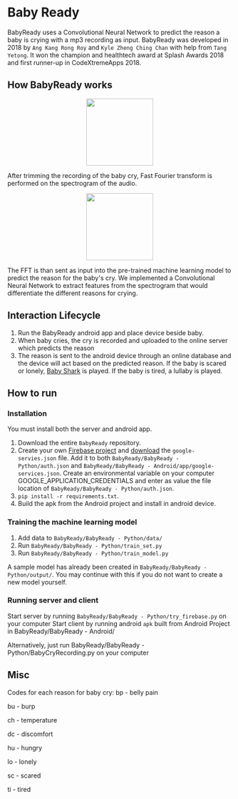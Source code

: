 ﻿# Baby Ready
BabyReady uses a Convolutional Neural Network to predict the reason a baby is crying with a mp3 recording as input.
BabyReady was developed in 2018 by `Ang Kang Rong Roy` and `Kyle Zheng Ching Chan` with help from `Tang Yetong`. It won the champion and healthtech award at Splash Awards 2018 and first runner-up in CodeXtremeApps 2018.

## How BabyReady works
<p align="center">
	<img src="https://raw.githubusercontent.com/royangkr/BabyReady/master/FFT.JPG" height="150">
</p>
After trimming the recording of the baby cry, Fast Fourier transform is performed on the spectrogram of the audio.
<p align="center">
	<img src="https://raw.githubusercontent.com/royangkr/BabyReady/master/CNN.JPG" height="150">
</p>
The FFT is than sent as input into the pre-trained machine learning model to predict the reason for the baby's cry. We implemented a Convolutional Neural Network to extract features from the spectrogram that would differentiate the different reasons for crying.

## Interaction Lifecycle
1. Run the BabyReady android app and place device beside baby.
2. When baby cries, the cry is recorded and uploaded to the online server which predicts the reason
3. The reason is sent to the android device through an online database and the device will act based on the predicted reason. If the baby is scared or lonely, [Baby Shark](https://www.youtube.com/watch?v=gsw-de5xcCU) is played. If the baby is tired, a lullaby is played.
## How to run
### Installation
You must install both the server and android app.
1. Download the entire `BabyReady` repository.
2. Create your own [Firebase project](https://console.firebase.google.com/) and [download](https://support.google.com/firebase/answer/7015592?hl=en) the `google-servies.json` file. Add it to both `BabyReady/BabyReady - Python/auth.json` and `BabyReady/BabyReady - Android/app/google-services.json`. Create an environmental variable on your computer GOOGLE_APPLICATION_CREDENTIALS and enter as value the file location of `BabyReady/BabyReady - Python/auth.json`.
3. `pip install -r requirements.txt`.
4. Build the apk from the Android project and install in android device.
### Training the machine learning model
1. Add data to `BabyReady/BabyReady - Python/data/`
2. Run `BabyReady/BabyReady - Python/train_set.py`
3. Run `BabyReady/BabyReady - Python/train_model.py`

A sample model has already been created in `BabyReady/BabyReady - Python/output/`. You may continue with this if you do not want to create a new model yourself.
### Running server and client
Start server by running `BabyReady/BabyReady - Python/try_firebase.py` on your computer
Start client by running android `apk` built from Android Project in BabyReady/BabyReady - Android/

Alternatively, just run BabyReady/BabyReady - Python/BabyCryRecording.py on your computer

## Misc
Codes for each reason for baby cry:
bp - belly pain

bu - burp

ch - temperature

dc - discomfort

hu - hungry

lo - lonely

sc - scared

ti - tired
